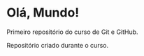 # Olá, Mundo!
 Primeiro repositório do curso de Git e GitHub.

 Repositório criado durante o curso.
